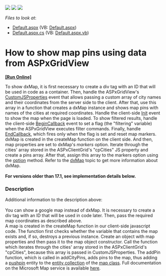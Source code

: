 <!-- default badges list -->
![](https://img.shields.io/endpoint?url=https://codecentral.devexpress.com/api/v1/VersionRange/128542857/15.1.3%2B)
[![](https://img.shields.io/badge/Open_in_DevExpress_Support_Center-FF7200?style=flat-square&logo=DevExpress&logoColor=white)](https://supportcenter.devexpress.com/ticket/details/E4726)
[![](https://img.shields.io/badge/📖_How_to_use_DevExpress_Examples-e9f6fc?style=flat-square)](https://docs.devexpress.com/GeneralInformation/403183)
<!-- default badges end -->
<!-- default file list -->
*Files to look at*:

* [Default.aspx](./CS/Default.aspx) (VB: [Default.aspx](./VB/Default.aspx))
* [Default.aspx.cs](./CS/Default.aspx.cs) (VB: [Default.aspx.vb](./VB/Default.aspx.vb))
<!-- default file list end -->
# How to show map pins using data from ASPxGridView
<!-- run online -->
**[[Run Online]](https://codecentral.devexpress.com/e4726/)**
<!-- run online end -->


<p>To show dxMap, it is first necessary to create a div tag with an ID that will be used in code as a container. Then, handle the ASPxGridView's <a href="http://documentation.devexpress.com/#AspNet/DevExpressWebASPxGridViewASPxGridView_CustomJSPropertiestopic">CustomJSProperties</a> event that allows passing a custom array of city names and their coordinates from the server side to the client. After that, use this array in a function that creates a dxMap instance and shows map pins with names of the cities at required coordinates. Handle the client-side <a href="http://help.devexpress.com/#AspNet/DevExpressWebASPxClassesScriptsASPxClientControl_Inittopic">Init</a> event to show the map when the page is loaded. To show filtered results, handle the client-side <a href="http://help.devexpress.com/#AspNet/DevExpressWebASPxGridViewScriptsASPxClientGridView_BeginCallbacktopic">BeginCallback</a> event to set a flag (the "filtering" variable) when the ASPxGridView executes filter commands. Finally, handle <a href="http://help.devexpress.com/#AspNet/DevExpressWebASPxGridViewScriptsASPxClientGridView_EndCallbacktopic">EndCallback</a>, which fires only when the flag is set and reset map markers.<br>dxMap is created in the createMap function on the client side. And then, map properties are set to dxMap's <em>markers</em> option. Iterate through the cities' array stored in the ASPxClientGrid's "cpCities" JS property and create a pins array. After that, assign this array to the markers option using the <a href="https://js.devexpress.com/Documentation/ApiReference/UI_Widgets/dxMap/Methods/#optionoptionName_optionValue">option</a> method. Refer to the <a href="https://js.devexpress.com/Documentation/ApiReference/UI_Widgets/dxMap/">dxMap</a> topic to get more information about dxMap.<br><br><strong>For versions older than 17.1, see implementation details below.</strong></p>


<h3>Description</h3>

<p>Additional&nbsp;information to the description above:<br><br>You can show a google map instead of dxMap. It is necessary to create a div tag with an ID that will be used in code later. Then, pass the required map coordinates as described above.<br>A map is created in the createMap function in our client-side javascript code. The function first checks whether the variable that contains the map exists and, if so, destroys a previous instance. Create an object with map properties and then pass it to the map object constructor. Call the function which iterates through the cities' array stored in the ASPxClientGrid's "cpCities", because this array is passed in CustomJSProperties. The addPin function, which is called in addCityPins, adds pins to the map, thus adding a&nbsp;<a href="http://msdn.microsoft.com/en-us/library/gg427615.aspx"><u>pushpin</u></a>&nbsp;entity to the&nbsp;<a href="http://msdn.microsoft.com/en-us/library/gg427616.aspx"><u>entity collection</u></a>&nbsp;of the&nbsp;<a href="http://msdn.microsoft.com/en-us/library/gg427609.aspx"><u>map class</u></a>. Full documentation on the Microsoft Map service is available&nbsp;<a href="http://msdn.microsoft.com/en-us/library/gg427611.aspx"><u>here</u></a>.</p>

<br/>


